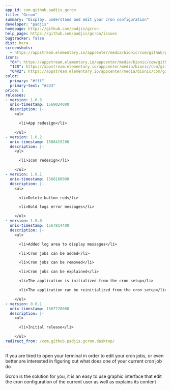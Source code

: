 ```yaml
---
app_id: com.github.padjis.gcron
title: "Gcron"
summary: "Display, understand and edit your cron configuration"
developer: "padjis"
homepage: https://github.com/padjis/gcron
help_page: https://github.com/padjis/gcron/issues
bugtracker: false
dist: hera
screenshots:
  - https://appstream.elementary.io/appcenter/media/bionic/com/github/padjis.gcron/4EC29388A06ED2C64E7A399702FA76A6/screenshots/image-1_orig.png
icons:
  "64": https://appstream.elementary.io/appcenter/media/bionic/com/github/padjis.gcron/4EC29388A06ED2C64E7A399702FA76A6/icons/64x64/com.github.padjis.gcron_com.github.padjis.gcron.png
  "128": https://appstream.elementary.io/appcenter/media/bionic/com/github/padjis.gcron/4EC29388A06ED2C64E7A399702FA76A6/icons/128x128/com.github.padjis.gcron_com.github.padjis.gcron.png
  "64@2": https://appstream.elementary.io/appcenter/media/bionic/com/github/padjis.gcron/4EC29388A06ED2C64E7A399702FA76A6/icons/64x64@2/com.github.padjis.gcron_com.github.padjis.gcron.png
color:
  primary: "#fff"
  primary-text: "#333"
price: 1
releases:
- version: 1.0.3
  unix-timestamp: 1569024000
  description: |-
    <ul>

      <li>App redesign</li>

    </ul>
- version: 1.0.2
  unix-timestamp: 1568419200
  description: |-
    <ul>

      <li>Icon redesign</li>

    </ul>
- version: 1.0.1
  unix-timestamp: 1568160000
  description: |-
    <ul>

      <li>Delete button red</li>

      <li>Bold logs error messages</li>

    </ul>
- version: 1.0.0
  unix-timestamp: 1567814400
  description: |-
    <ul>

      <li>Added log area to display messages</li>

      <li>Cron jobs can be added</li>

      <li>Cron jobs can be removed</li>

      <li>Cron jobs can be explained</li>

      <li>The application is initialized from the cron setup</li>

      <li>The application can be reinitialized from the cron setup</li>

    </ul>
- version: 0.0.1
  unix-timestamp: 1567728000
  description: |-
    <ul>

      <li>Initial release</li>

    </ul>
redirect_from: /com.github.padjis.gcron.desktop/
---
```


<p>If you are tired to open your terminal in order to edit your cron jobs, or even better are interested in figuring out what does one of your current cron job do</p>
<p>Gcron is the solution for you, it is an easy to use graphic interface that edit the cron configuration of the current user as well as explains its content</p>